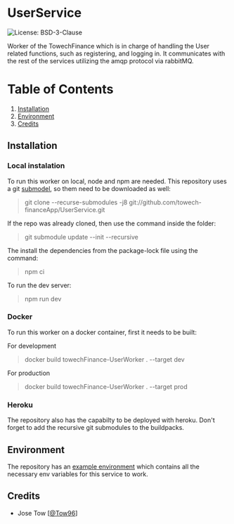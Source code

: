 # UserService

![License: BSD-3-Clause](https://img.shields.io/github/license/towech-financeApp/UserService)

Worker of the TowechFinance which is in charge of handling the User related functions, such as registering, and logging in. It communicates with the rest of the services utilizing the amqp protocol via rabbitMQ.

# Table of Contents
1. [Installation](#Installation)
2. [Environment](#Environment)
3. [Credits](#Credits)

## Installation

### Local instalation
To run this worker on local, node and npm are needed. This repository uses a git 
[submodel](https://github.com/towech-financeApp/Models), so them need to be downloaded 
as well: 

> git clone --recurse-submodules -j8 git://github.com/towech-financeApp/UserService.git

If the repo was already cloned, then use the command inside the folder:
> git submodule update --init --recursive

The install the dependencies from the package-lock file using the command:
> npm ci

To run the dev server:
> npm run dev

### Docker
To run this worker on a docker container, first it needs to be built:

For development
> docker build towechFinance-UserWorker . --target dev

For production
> docker build towechFinance-UserWorker . --target prod

### Heroku
The repository also has the capabilty to be deployed with heroku. Don't forget to add 
the recursive git submodules to the buildpacks.

## Environment
The repository has an [example environment](/env.sample) which contains all the 
necessary env variables for this service to work.

## Credits
- Jose Tow [[@Tow96](https://github.com/Tow96)]
